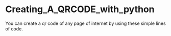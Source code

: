 # Creating_A_QRCODE_with_python
You can create a qr code of any page of internet by using these simple lines of code.
